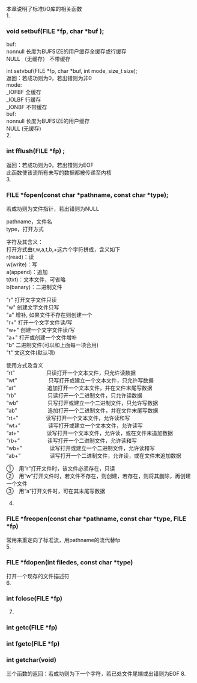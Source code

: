 本章说明了标准I/O库的相关函数  
1.    
### void setbuf(FILE *fp, char *buf );  
buf:  
nonnull 长度为BUFSIZE的用户缓存全缓存或行缓存  
NULL （无缓存） 不带缓存  

int setvbuf(FILE *fp, char *buf, int mode, size_t size);  
返回：若成功则为0，若出错则为非0  
mode:  
_IOFBF 全缓存  
_IOLBF 行缓存  
_IONBF 不带缓存  
buf:  
nonnull 长度为BUFSIZE的用户缓存  
NULL (无缓存)  
2.  
### int fflush(FILE *fp) ;
返回：若成功则为0，若出错则为EOF  
此函数使该流所有未写的数据都被传递至内核  
3.  
### FILE *fopen(const char *pathname, const char *type);
若成功则为文件指针，若出错则为NULL

pathname，文件名  
type，打开方式  

字符及其含义：  
打开方式由r,w,a,t,b,+这六个字符拼成，含义如下  
r(read)：读  
w(write)：写  
a(append)：追加  
t(txt)：文本文件，可省略  
b(banary)：二进制文件  

"r"            打开文字文件只读          
"w"           创建文字文件只写         
"a"           增补, 如果文件不存在则创建一个     
"r+"          打开一个文字文件读/写        
"w+"         创建一个文字文件读/写          
"a+"         打开或创建一个文件增补          
"b"           二进制文件(可以和上面每一项合用)          
"t"           文这文件(默认项)  

使用方式及含义  
“rt”　　　　　　只读打开一个文本文件，只允许读数据  
“wt”　　　　　　只写打开或建立一个文本文件，只允许写数据  
“at”　　　　　　追加打开一个文本文件，并在文件末尾写数据  
“rb”　　　　　　只读打开一个二进制文件，只允许读数据  
“wb”　　　　 　  只写打开或建立一个二进制文件，只允许写数据  
“ab” 　　　　 　 追加打开一个二进制文件，并在文件末尾写数据  
“rt+”　　　　　  读写打开一个文本文件，允许读和写  
“wt+”　　　　　 读写打开或建立一个文本文件，允许读写  
“at+”　　　　　  读写打开一个文本文件，允许读，或在文件末追加数据  
“rb+”　　　　　  读写打开一个二进制文件，允许读和写  
“wb+”　　　　　 读写打开或建立一个二进制文件，允许读和写  
“ab+” 　　　　 　读写打开一个二进制文件，允许读，或在文件末追加数据  

①　用”r”打开文件时，该文件必须存在，只读  
②　用”w”打开文件时，若文件不存在，则创建，若存在，则将其删除，再创建一个文件  
③　用”a”打开文件时，可在其末尾写数据  

4.  
### FILE *freopen(const char *pathname, const char *type, FILE *fp)  
常用来重定向了标准流，用pathname的流代替fp  
5.  
### FILE *fdopen(int filedes, const char *type)  
打开一个现存的文件描述符  
6.  
### int fclose(FILE *fp)  
7.  
### int getc(FILE *fp)  
### int fgetc(FILE *fp)
### int getchar(void)  
三个函数的返回：若成功则为下一个字符，若已处文件尾端或出错则为EOF
8.  

